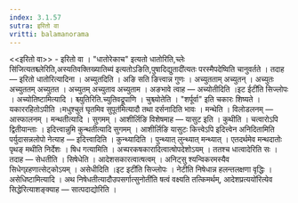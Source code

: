 ```yaml
---
index: 3.1.57
sutra: इरितो वा
vritti: balamanorama
---
```


<<इरितो वा>> - इरितो वा । "धातोरेकाच" इत्यतो धातोरिति,च्लेः सि॑जित्यतश्च्लेरिति,अस्यतिवक्तिख्यातिब्य॑ इत्यतोऽङिति,पुषादिद्युतादी॑त्यतः परस्मैपदेष्विति चानुवर्तते । तदाह — इरितो धातोरित्यादिना । अच्युतदिति । अङि सति ङित्त्वान्न गुणः । अच्युतताम् अच्युतन् । अच्युतः अच्युततम् अच्युतत । अच्युतम् अच्युताव अच्युताम । अङभावे त्वाह — अच्योतीदिति ।इट ईटी॑ति सिज्लोपः । अच्योतिष्टामित्यादि । श्च्युतिरिति.च्युतिवद्रूपाणि । चुश्च्योतेति । "शर्पूर्वा" इति चकारः शिष्यते । यकाररहितोऽपीति ।मधुश्चुतं घृतमिव सुपूत॑मित्यादौ तथा दर्सनादिति भावः । मन्थेति । विलोडलनम् —  आस्फालनम् । मन्थतीत्यादि । सुगमम् । आशीर्लिङि विशेषमाह —  यासुट इति । कुथीति । चत्वारोऽपि द्वितीयान्ताः । इदित्त्वान्नुमि कुन्थतीत्यादि सुगमम् । आशीर्लिङि यासुटः कित्त्वेऽपि इदित्त्वेन अनिदितामिति पर्युदासन्नलोपो नेत्याह —  इदित्त्वादिति । कुन्थ्यादिति । पुन्थ्यात् लुन्थ्यात् मन्थ्यात् । एतदर्थमेव मन्थदातोः पृथङ् मथीति निर्देशः । षिध गत्यामिति । अच्परकषकारादित्वात्षोपदेशोऽयम् । ततश्च धात्वादेरिति सः । तदाह — सेधतीति । सिषेधेति । आदेशसकारत्वात्षत्वम् । अनिट्सु श्यन्विकरमस्यैव सिधेग्र्रहणात्सेट्कोऽयम् । असेधीदिति ।इट इटी॑ति सिज्लोपः । नेटीति निषेधान्न हलन्तलक्षणा वृद्धिः । असेधिष्टामित्यादि । अथ निषेधतीत्यादौउपसर्गात्सुनोती॑ति षत्वं वक्ष्यति तत्किमर्थम्, आदेशप्रत्ययो॑रित्येव सिद्धेरित्याशङ्क्याह —  सात्पदाद्योरिति ।